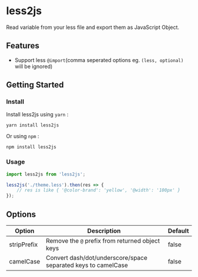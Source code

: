 # less2js

Read variable from your less file and export them as JavaScript Object.

## Features

- Support less `@import`(comma seperated options eg. `(less, optional)` will be ignored)

## Getting Started

### Install

Install less2js using `yarn` :

```
yarn install less2js
```

Or using `npm` :

```
npm install less2js
```

### Usage

```javascript
import less2js from 'less2js';

less2js('./theme.less').then(res => {
    // res is like { '@color-brand': 'yellow', '@width': '100px' }
});
```

## Options

| Option | Description | Default |
|--------|-------------|---------|
| stripPrefix | Remove the `@` prefix from returned object keys | false |
| camelCase | Convert dash/dot/underscore/space separated keys to camelCase | false |
